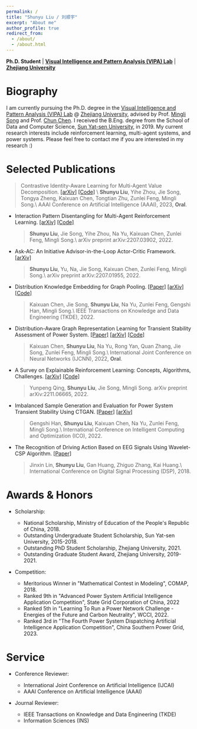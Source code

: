 ```yaml
---
permalink: /
title: "Shunyu Liu / 刘顺宇"
excerpt: "About me"
author_profile: true
redirect_from: 
  - /about/
  - /about.html
---
```


**Ph.D. Student** \| [**Visual Intelligence and Pattern Analysis (VIPA) Lab**](https://www.vipazoo.cn/) \| [**Zhejiang University**](https://www.zju.edu.cn/)

Biography
======

I am currently pursuing the Ph.D. degree in the [Visual Intelligence and Pattern Analysis (VIPA) Lab](https://www.vipazoo.cn/) @ [Zhejiang University](https://www.zju.edu.cn/), advised by Prof. [Mingli Song](https://person.zju.edu.cn/msong) and Prof. [Chun Chen](https://person.zju.edu.cn/chenc). I received the B.Eng. degree from the School of Data and Computer Science, [Sun Yat-sen University](https://www.sysu.edu.cn/), in 2019. My current research interests include reinforcement learning, multi-agent systems, and power systems. Please feel free to contact me if you are interested in my research :)

Selected Publications
======

> Contrastive Identity-Aware Learning for Multi-Agent Value Decomposition. [[arXiv]](https://arxiv.org/abs/2211.12712) [[Code]](https://github.com/liushunyu/CIA) \\
  > **Shunyu Liu**, Yihe Zhou, Jie Song, Tongya Zheng, Kaixuan Chen, Tongtian Zhu, Zunlei Feng, Mingli Song.\\
  > AAAI Conference on Artificial Intelligence (AAAI), 2023, **Oral**.

- Interaction Pattern Disentangling for Multi-Agent Reinforcement Learning. [[arXiv]](https://arxiv.org/abs/2207.03902) [[Code]](https://github.com/liushunyu/OPT)
  > **Shunyu Liu**, Jie Song, Yihe Zhou, Na Yu, Kaixuan Chen, Zunlei Feng, Mingli Song.\\
  > arXiv preprint arXiv:2207.03902, 2022. 

- Ask-AC: An Initiative Advisor-in-the-Loop Actor-Critic Framework. [[arXiv]](https://arxiv.org/abs/2207.01955)
  > **Shunyu Liu**, Yu, Na, Jie Song, Kaixuan Chen, Zunlei Feng, Mingli Song.\\
  > arXiv preprint arXiv:2207.01955, 2022.

- Distribution Knowledge Embedding for Graph Pooling. [[Paper]](https://ieeexplore.ieee.org/abstract/document/9896198/) [[arXiv]](https://arxiv.org/abs/2109.14333) [[Code]](https://github.com/chenchkx/DKEPool)
  > Kaixuan Chen, Jie Song, **Shunyu Liu**, Na Yu, Zunlei Feng, Gengshi Han, Mingli Song.\\
  > IEEE Transactions on Knowledge and Data Engineering (TKDE), 2022. 

- Distribution-Aware Graph Representation Learning for Transient Stability Assessment of Power System. [[Paper]](https://ieeexplore.ieee.org/abstract/document/9892854/) [[arXiv]](https://arxiv.org/abs/2205.06576) [[Code]](https://github.com/chenchkx/DKEPool-TSA)
  > Kaixuan Chen, **Shunyu Liu**, Na Yu, Rong Yan, Quan Zhang, Jie Song, Zunlei Feng, Mingli Song.\\
  > International Joint Conference on Neural Networks (IJCNN), 2022, **Oral**.

- A Survey on Explainable Reinforcement Learning: Concepts, Algorithms, Challenges. [[arXiv]](https://arxiv.org/abs/2211.06665) [[Code]](https://github.com/Plankson/awesome-explainable-reinforcement-learning)
  > Yunpeng Qing, **Shunyu Liu**, Jie Song, Mingli Song.
  > arXiv preprint arXiv:2211.06665, 2022. 

- Imbalanced Sample Generation and Evaluation for Power System Transient Stability Using CTGAN. [[Paper]](https://link.springer.com/chapter/10.1007/978-3-030-93247-3_55) [[arXiv]](https://arxiv.org/abs/2112.08836)
  > Gengshi Han, **Shunyu Liu**, Kaixuan Chen, Na Yu, Zunlei Feng, Mingli Song.\\
  > International Conference on Intelligent Computing and Optimization (ICO), 2022.

- The Recognition of Driving Action Based on EEG Signals Using Wavelet-CSP Algorithm. [[Paper]](https://ieeexplore.ieee.org/abstract/document/8631540/) 
  > Jinxin Lin, **Shunyu Liu**, Gan Huang, Zhiguo Zhang, Kai Huang.\\
  > International Conference on Digital Signal Processing (DSP), 2018. 

Awards & Honors
======

- Scholarship:
  - National Scholarship, Ministry of Education of the People's Republic of China, 2018.
  - Outstanding Undergraduate Student Scholarship, Sun Yat-sen University, 2015-2018.
  - Outstanding PhD Student Scholarship, Zhejiang University, 2021.
  - Outstanding Graduate Student Award, Zhejiang University, 2019-2021.

- Competition:
  - Meritorious Winner in "Mathematical Contest in Modeling", COMAP, 2018.
  - Ranked 9th in "Advanced Power System Artificial Intelligence Application Competition", State Grid Corporation of China, 2022
  - Ranked 5th in "Learning To Run a Power Network Challenge - Energies of the Future and Carbon Neutrality", WCCI, 2022.
  - Ranked 3rd in "The Fourth Power System Dispatching Artificial Intelligence Application Competition", China Southern Power Grid, 2023.


Service
======

- Conference Reviewer: 
  - International Joint Conference on Artificial Intelligence (IJCAI)
  - AAAI Conference on Artificial Intelligence (AAAI)

- Journal Reviewer: 
  - IEEE Transactions on Knowledge and Data Engineering (TKDE)
  - Information Sciences (INS)
